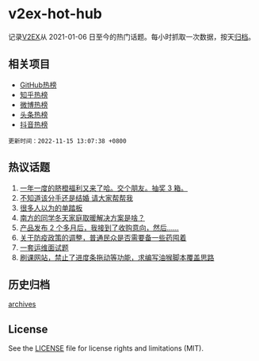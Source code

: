 # v2ex-hot-hub

 记录[V2EX](https://www.v2ex.com/)从 2021-01-06 日至今的热门话题。每小时抓取一次数据，按天[归档](archives)。
 
 ## 相关项目

- [GitHub热榜](https://github.com/lonnyzhang423/github-hot-hub)
- [知乎热榜](https://github.com/lonnyzhang423/zhihu-hot-hub)
- [微博热榜](https://github.com/lonnyzhang423/weibo-hot-hub)
- [头条热榜](https://github.com/lonnyzhang423/toutiao-hot-hub)
- [抖音热榜](https://github.com/lonnyzhang423/douyin-hot-hub)


 `更新时间：2022-11-15 13:07:38 +0800`

## 热议话题

1. [一年一度的脐橙福利又来了哈。交个朋友。抽奖 3 箱。](https://www.v2ex.com/t/895134)
1. [不知道该分手还是结婚 请大家帮帮我](https://www.v2ex.com/t/895243)
1. [很多人以为的单踏板](https://www.v2ex.com/t/895133)
1. [南方的同学冬天家庭取暖解决方案是啥？](https://www.v2ex.com/t/895217)
1. [产品发布 2 个多月后，我接到了收购意向，然后……](https://www.v2ex.com/t/895100)
1. [关于防疫政策的调整，普通民众是否需要备一些药囤着](https://www.v2ex.com/t/895283)
1. [一套运维面试题](https://www.v2ex.com/t/895119)
1. [刷课网站，禁止了进度条拖动等功能，求编写油猴脚本覆盖思路](https://www.v2ex.com/t/895249)

## 历史归档

[archives](archives)

## License

See the [LICENSE](LICENSE) file for license rights and limitations (MIT).
